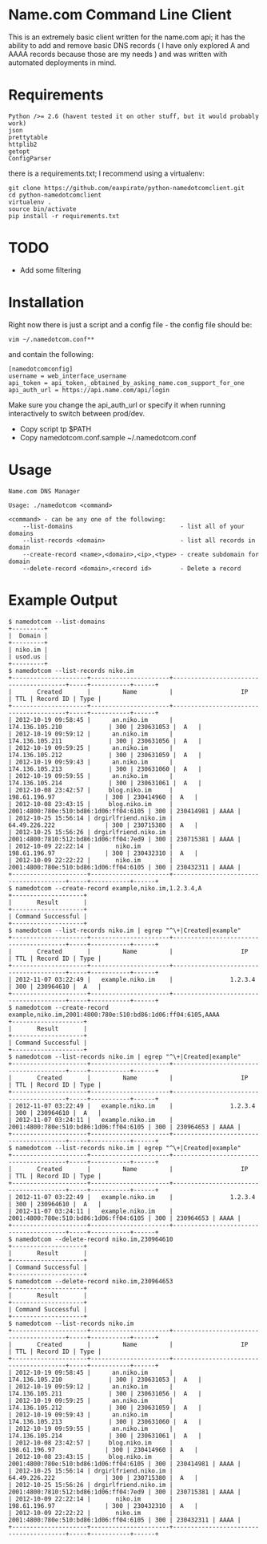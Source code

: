 Name.com Command Line Client
============================

This is an extremely basic client written for the name.com api; it has the
ability to add and remove basic DNS records ( I have only explored A and AAAA
records because those are my needs ) and was written with automated deployments
in mind.

Requirements
============

    Python />= 2.6 (havent tested it on other stuff, but it would probably work)
    json
    prettytable
    httplib2
    getopt
    ConfigParser

there is a requirements.txt; I recommend using a virtualenv:

    git clone https://github.com/eaxpirate/python-namedotcomclient.git
    cd python-namedotcomclient
    virtualenv .
    source bin/activate
    pip install -r requirements.txt

TODO
====

  * Add some filtering

Installation
============

Right now there is just a script and a config file - the config file should be:

    vim ~/.namedotcom.conf**

and contain the following:

    [namedotcomconfig]
    username = web_interface_username
    api_token = api_token,_obtained_by_asking_name.com_support_for_one
    api_auth_url = https://api.name.com/api/login

Make sure you change the api_auth_url or specify it when running interactively
to switch between prod/dev.

  * Copy script tp $PATH
  * Copy namedotcom.conf.sample ~/.namedotcom.conf


Usage
=====

    Name.com DNS Manager
    
    Usage: ./namedotcom <command>
    
    <command> - can be any one of the following:
    	--list-domains                              - list all of your domains
    	--list-records <domain>                     - list all records in domain
    	--create-record <name>,<domain>,<ip>,<type> - create subdomain for domain
    	--delete-record <domain>,<record id>        - Delete a record


Example Output
==============

    $ namedotcom --list-domains
    +---------+
    |  Domain |
    +---------+
    | niko.im |
    | usod.us |
    +---------+
    $ namedotcom --list-records niko.im
    +---------------------+----------------------+----------------------------------------+-----+-----------+------+
    |       Created       |         Name         |                   IP                   | TTL | Record ID | Type |
    +---------------------+----------------------+----------------------------------------+-----+-----------+------+
    | 2012-10-19 09:58:45 |      an.niko.im      |            174.136.105.210             | 300 | 230631053 |  A   |
    | 2012-10-19 09:59:12 |      an.niko.im      |            174.136.105.211             | 300 | 230631056 |  A   |
    | 2012-10-19 09:59:25 |      an.niko.im      |            174.136.105.212             | 300 | 230631059 |  A   |
    | 2012-10-19 09:59:43 |      an.niko.im      |            174.136.105.213             | 300 | 230631060 |  A   |
    | 2012-10-19 09:59:55 |      an.niko.im      |            174.136.105.214             | 300 | 230631061 |  A   |
    | 2012-10-08 23:42:57 |     blog.niko.im     |             198.61.196.97              | 300 | 230414960 |  A   |
    | 2012-10-08 23:43:15 |     blog.niko.im     | 2001:4800:780e:510:bd86:1d06:ff04:6105 | 300 | 230414981 | AAAA |
    | 2012-10-25 15:56:14 | drgirlfriend.niko.im |             64.49.226.222              | 300 | 230715380 |  A   |
    | 2012-10-25 15:56:26 | drgirlfriend.niko.im | 2001:4800:7810:512:bd86:1d06:ff04:7ed9 | 300 | 230715381 | AAAA |
    | 2012-10-09 22:22:14 |       niko.im        |             198.61.196.97              | 300 | 230432310 |  A   |
    | 2012-10-09 22:22:22 |       niko.im        | 2001:4800:780e:510:bd86:1d06:ff04:6105 | 300 | 230432311 | AAAA |
    +---------------------+----------------------+----------------------------------------+-----+-----------+------+
    $ namedotcom --create-record example,niko.im,1.2.3.4,A
    +--------------------+
    |       Result       |
    +--------------------+
    | Command Successful |
    +--------------------+
    $ namedotcom --list-records niko.im | egrep "^\+|Created|example"
    +---------------------+----------------------+----------------------------------------+-----+-----------+------+
    |       Created       |         Name         |                   IP                   | TTL | Record ID | Type |
    +---------------------+----------------------+----------------------------------------+-----+-----------+------+
    | 2012-11-07 03:22:49 |   example.niko.im    |                1.2.3.4                 | 300 | 230964610 |  A   |
    +---------------------+----------------------+----------------------------------------+-----+-----------+------+
    $ namedotcom --create-record example,niko.im,2001:4800:780e:510:bd86:1d06:ff04:6105,AAAA
    +--------------------+
    |       Result       |
    +--------------------+
    | Command Successful |
    +--------------------+
    $ namedotcom --list-records niko.im | egrep "^\+|Created|example"
    +---------------------+----------------------+----------------------------------------+-----+-----------+------+
    |       Created       |         Name         |                   IP                   | TTL | Record ID | Type |
    +---------------------+----------------------+----------------------------------------+-----+-----------+------+
    | 2012-11-07 03:22:49 |   example.niko.im    |                1.2.3.4                 | 300 | 230964610 |  A   |
    | 2012-11-07 03:24:11 |   example.niko.im    | 2001:4800:780e:510:bd86:1d06:ff04:6105 | 300 | 230964653 | AAAA |
    +---------------------+----------------------+----------------------------------------+-----+-----------+------+
    $ namedotcom --list-records niko.im | egrep "^\+|Created|example"
    +---------------------+----------------------+----------------------------------------+-----+-----------+------+
    |       Created       |         Name         |                   IP                   | TTL | Record ID | Type |
    +---------------------+----------------------+----------------------------------------+-----+-----------+------+
    | 2012-11-07 03:22:49 |   example.niko.im    |                1.2.3.4                 | 300 | 230964610 |  A   |
    | 2012-11-07 03:24:11 |   example.niko.im    | 2001:4800:780e:510:bd86:1d06:ff04:6105 | 300 | 230964653 | AAAA |
    +---------------------+----------------------+----------------------------------------+-----+-----------+------+
    $ namedotcom --delete-record niko.im,230964610
    +--------------------+
    |       Result       |
    +--------------------+
    | Command Successful |
    +--------------------+
    $ namedotcom --delete-record niko.im,230964653
    +--------------------+
    |       Result       |
    +--------------------+
    | Command Successful |
    +--------------------+
    $ namedotcom --list-records niko.im
    +---------------------+----------------------+----------------------------------------+-----+-----------+------+
    |       Created       |         Name         |                   IP                   | TTL | Record ID | Type |
    +---------------------+----------------------+----------------------------------------+-----+-----------+------+
    | 2012-10-19 09:58:45 |      an.niko.im      |            174.136.105.210             | 300 | 230631053 |  A   |
    | 2012-10-19 09:59:12 |      an.niko.im      |            174.136.105.211             | 300 | 230631056 |  A   |
    | 2012-10-19 09:59:25 |      an.niko.im      |            174.136.105.212             | 300 | 230631059 |  A   |
    | 2012-10-19 09:59:43 |      an.niko.im      |            174.136.105.213             | 300 | 230631060 |  A   |
    | 2012-10-19 09:59:55 |      an.niko.im      |            174.136.105.214             | 300 | 230631061 |  A   |
    | 2012-10-08 23:42:57 |     blog.niko.im     |             198.61.196.97              | 300 | 230414960 |  A   |
    | 2012-10-08 23:43:15 |     blog.niko.im     | 2001:4800:780e:510:bd86:1d06:ff04:6105 | 300 | 230414981 | AAAA |
    | 2012-10-25 15:56:14 | drgirlfriend.niko.im |             64.49.226.222              | 300 | 230715380 |  A   |
    | 2012-10-25 15:56:26 | drgirlfriend.niko.im | 2001:4800:7810:512:bd86:1d06:ff04:7ed9 | 300 | 230715381 | AAAA |
    | 2012-10-09 22:22:14 |       niko.im        |             198.61.196.97              | 300 | 230432310 |  A   |
    | 2012-10-09 22:22:22 |       niko.im        | 2001:4800:780e:510:bd86:1d06:ff04:6105 | 300 | 230432311 | AAAA |
    +---------------------+----------------------+----------------------------------------+-----+-----------+------+

